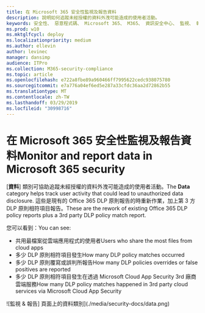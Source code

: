 ```yaml
---
title: 在 Microsoft 365 安全性監視及報告資料
description: 說明如何追蹤未經授權的資料外洩可能造成的使用者活動。
keywords: 安全性、 惡意程式碼、 Microsoft 365、 M365、 資訊安全中心、 監視、 報表、 資料
ms.prod: w10
ms.mktglfcycl: deploy
ms.localizationpriority: medium
ms.author: ellevin
author: levinec
manager: dansimp
audience: ITPro
ms.collection: M365-security-compliance
ms.topic: article
ms.openlocfilehash: e722a8fbe89a960466ff7995622cedc938075780
ms.sourcegitcommit: e7a776a04ef6ed5e287a33cfdc36aa2d72862b55
ms.translationtype: MT
ms.contentlocale: zh-TW
ms.lasthandoff: 03/29/2019
ms.locfileid: "30998716"
---
```

# <a name="monitor-and-report-data-in-microsoft-365-security"></a><span data-ttu-id="caa5f-104">在 Microsoft 365 安全性監視及報告資料</span><span class="sxs-lookup"><span data-stu-id="caa5f-104">Monitor and report data in Microsoft 365 security</span></span>

<span data-ttu-id="caa5f-105">[**資料**] 類別可協助追蹤未經授權的資料外洩可能造成的使用者活動。</span><span class="sxs-lookup"><span data-stu-id="caa5f-105">The **Data** category helps track user activity that could lead to unauthorized data disclosure.</span></span> <span data-ttu-id="caa5f-106">這些是現有的 Office 365 DLP 原則報告的時重新作業，加上第 3 方 DLP 原則相符項目報告。</span><span class="sxs-lookup"><span data-stu-id="caa5f-106">These are the rework of existing Office 365 DLP policy reports plus a 3rd party DLP policy match report.</span></span>

<span data-ttu-id="caa5f-107">您可以看到：</span><span class="sxs-lookup"><span data-stu-id="caa5f-107">You can see:</span></span>

* <span data-ttu-id="caa5f-108">共用最檔案從雲端應用程式的使用者</span><span class="sxs-lookup"><span data-stu-id="caa5f-108">Users who share the most files from cloud apps</span></span>
* <span data-ttu-id="caa5f-109">多少 DLP 原則相符項目發生</span><span class="sxs-lookup"><span data-stu-id="caa5f-109">How many DLP policy matches occurred</span></span>
* <span data-ttu-id="caa5f-110">多少 DLP 原則覆寫或誤判所報告</span><span class="sxs-lookup"><span data-stu-id="caa5f-110">How many DLP policies overrides or false positives are reported</span></span>
* <span data-ttu-id="caa5f-111">多少 DLP 原則相符項目發生在透過 Microsoft Cloud App Security 3rd 廠商雲端服務</span><span class="sxs-lookup"><span data-stu-id="caa5f-111">How many DLP policy matches happened in 3rd party cloud services via Microsoft Cloud App Security</span></span>

![監視 & 報告] 頁面上的資料類別](./media/security-docs/data.png)
